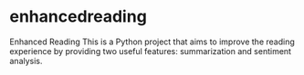 # enhancedreading
Enhanced Reading This is a Python project that aims to improve the reading experience by providing two useful features: summarization and sentiment analysis. 
